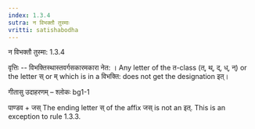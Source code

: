 ```yaml
---
index: 1.3.4
sutra: न विभक्तौ तुस्माः
vritti: satishabodha
---
```



 न विभक्तौ तुस्मा: 1.3.4 


वृत्तिः -- विभक्तिस्थास्तवर्गसकारमकारा नेत: । Any letter of the त-class (त्, थ्, द्, ध्, न्) or the letter स् or म् which is in a विभक्ति: does not get the designation इत्। 


गीतासु उदाहरणम् – श्लोकः bg1-1 


पाण्डव + जस् The ending letter स् of the affix जस् is not an इत्. This is an exception to rule 1.3.3. 


